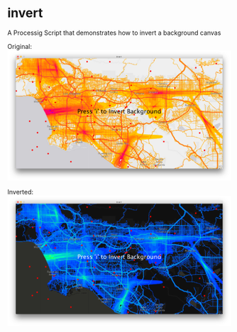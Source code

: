 # invert
A Processig Script that demonstrates how to invert a background canvas

Original:
![Original](screenshot/regular.png "Original")

Inverted:
![Inverted](screenshot/inverted.png "Inverted")

